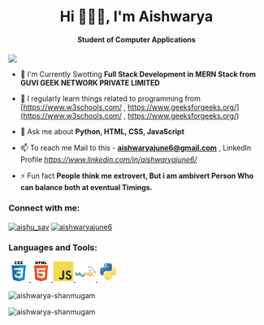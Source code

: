 <h1 align="center">Hi 👩🏻‍💼, I'm Aishwarya</h1>
<h4 align="center">Student of Computer Applications</h4>
<img align="Center" src="https://github.com/Aishwarya-Shanmugam/Aishwarya-Shanmugam/assets/101408286/58ecf103-58f6-4b16-b106-a6e006cea409">


- 🌱 I'm Currently Swotting **Full Stack Development in MERN Stack from GUVI GEEK NETWORK PRIVATE LIMITED**

- 📖 I regularly learn things related to programming from [https://www.w3schools.com/ , https://www.geeksforgeeks.org/](https://www.w3schools.com/ , https://www.geeksforgeeks.org/)

- 💬 Ask me about **Python, HTML, CSS, JavaScript**

- 📫 To reach me Mail to this - **aishwaryajune6@gmail.com** , LinkedIn Profile *https://www.linkedin.com/in/aishwaryajune6/*

- ⚡ Fun fact **People think me extrovert, But i am ambivert Person Who can balance both at eventual Timings.**

<h3 align="left">Connect with me:</h3>
<p align="left">
<a href="https://twitter.com/aishu_sav" target="blank"><img align="center" src="https://raw.githubusercontent.com/rahuldkjain/github-profile-readme-generator/master/src/images/icons/Social/twitter.svg" alt="aishu_sav" height="30" width="40" /></a>
<a href="https://linkedin.com/in/aishwaryajune6" target="blank"><img align="center" src="https://raw.githubusercontent.com/rahuldkjain/github-profile-readme-generator/master/src/images/icons/Social/linked-in-alt.svg" alt="aishwaryajune6" height="30" width="40" /></a>
</p>

<h3 align="left">Languages and Tools:</h3>
<p align="left"> <a href="https://www.w3schools.com/css/" target="_blank" rel="noreferrer"> <img src="https://raw.githubusercontent.com/devicons/devicon/master/icons/css3/css3-original-wordmark.svg" alt="css3" width="40" height="40"/> </a> <a href="https://www.w3.org/html/" target="_blank" rel="noreferrer"> <img src="https://raw.githubusercontent.com/devicons/devicon/master/icons/html5/html5-original-wordmark.svg" alt="html5" width="40" height="40"/> </a> <a href="https://developer.mozilla.org/en-US/docs/Web/JavaScript" target="_blank" rel="noreferrer"> <img src="https://raw.githubusercontent.com/devicons/devicon/master/icons/javascript/javascript-original.svg" alt="javascript" width="40" height="40"/> </a> <a href="https://www.mysql.com/" target="_blank" rel="noreferrer"> <img src="https://raw.githubusercontent.com/devicons/devicon/master/icons/mysql/mysql-original-wordmark.svg" alt="mysql" width="40" height="40"/> </a> <a href="https://www.python.org" target="_blank" rel="noreferrer"> <img src="https://raw.githubusercontent.com/devicons/devicon/master/icons/python/python-original.svg" alt="python" width="40" height="40"/> </a> </p>

<p><img align="center" src="https://github-readme-stats.vercel.app/api/top-langs?username=aishwarya-shanmugam&show_icons=true&locale=en&layout=compact" alt="aishwarya-shanmugam" /></p>

<p><img align="center" src="https://github-readme-streak-stats.herokuapp.com/?user=aishwarya-shanmugam&" alt="aishwarya-shanmugam" /></p>
